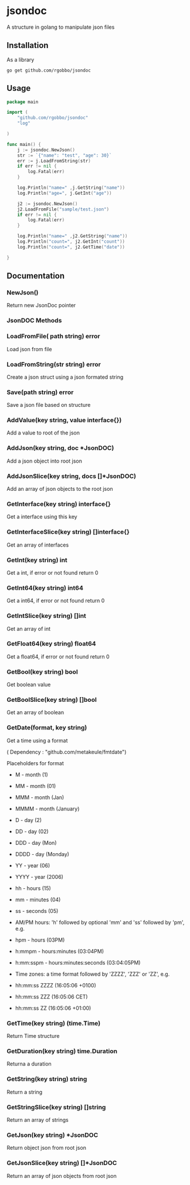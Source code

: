 # jsondoc
A structure in golang to manipulate json files

## Installation

As a library

```shell
go get github.com/rgobbo/jsondoc
```

## Usage

```go
package main

import (
	"github.com/rgobbo/jsondoc"
	"log"

)

func main() {
	j := jsondoc.NewJson()
	str := `{"name": "test", "age": 30}`
	err := j.LoadFromString(str)
	if err != nil {
		log.Fatal(err)
	}

	log.Println("name=" ,j.GetString("name"))
	log.Println("age=", j.GetInt("age"))

	j2 := jsondoc.NewJson()
	j2.LoadFromFile("sample/test.json")
	if err != nil {
		log.Fatal(err)
	}

	log.Println("name=" ,j2.GetString("name"))
	log.Println("count=", j2.GetInt("count"))
	log.Println("count=", j2.GetTime("date"))

}
```

## Documentation

### NewJson()
Return new JsonDoc pointer

### JsonDOC Methods

### LoadFromFile( path string) error
 Load json from file


### LoadFromString(str string) error
 Create a json struct using a json formated string


### Save(path string) error
 Save a json file based on structure


### AddValue(key string, value interface{})
 Add a value to root of the json


### AddJson(key string, doc *JsonDOC)
 Add a json object into root json


### AddJsonSlice(key string, docs []*JsonDOC)
 Add an array of json objects to the root json


### GetInterface(key string) interface{}
 Get a interface using this key


### GetInterfaceSlice(key string) []interface{}
 Get an array of interfaces


### GetInt(key string) int
 Get a int, if error or not found return 0


### GetInt64(key string) int64
 Get a int64, if error or not found return 0


### GetIntSlice(key string) []int
Get an array of int


### GetFloat64(key string) float64
 Get a float64, if error or not found return 0


### GetBool(key string) bool
 Get boolean value


### GetBoolSlice(key string) []bool
 Get an array of boolean


### GetDate(format, key string)
  Get a time using a format

  ( Dependency : "github.com/metakeule/fmtdate")

  Placeholders for format
 - M    - month (1)

 - MM  - month (01)

- MMM  - month (Jan)
- MMMM - month (January)
- D    - day (2)
- DD   - day (02)
- DDD  - day (Mon)
- DDDD - day (Monday)
- YY   - year (06)
- YYYY - year (2006)
- hh   - hours (15)
- mm   - minutes (04)
- ss   - seconds (05)

- AM/PM hours: 'h' followed by optional 'mm' and 'ss' followed by 'pm', e.g.

- hpm        - hours (03PM)
- h:mmpm     - hours:minutes (03:04PM)
- h:mm:sspm  - hours:minutes:seconds (03:04:05PM)

- Time zones: a time format followed by 'ZZZZ', 'ZZZ' or 'ZZ', e.g.

- hh:mm:ss ZZZZ (16:05:06 +0100)
- hh:mm:ss ZZZ  (16:05:06 CET)
- hh:mm:ss ZZ   (16:05:06 +01:00)


### GetTime(key string) (time.Time)
 Return Time structure


### GetDuration(key string) time.Duration
 Returna a duration


### GetString(key string) string
 Return a string


### GetStringSlice(key string) []string
 Return an array of strings


### GetJson(key string) *JsonDOC
 Return object json from root json


### GetJsonSlice(key string) []*JsonDOC
 Return an array of json objects from root json
